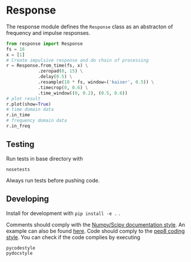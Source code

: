 Response
========

The response module defines the `Response` class as an abstracton of frequency and impulse responses.

```python
from response import Response
fs = 16
x = [1]
# Create impulsive response and do chain of processing
r = Response.from_time(fs, x) \
            .zeropad(0, 15) \
            .delay(0.5) \
            .resample(10 * fs, window=('kaiser', 0.5)) \
            .timecrop(0, 0.6) \
            .time_window((0, 0.2), (0.5, 0.6))
# plot result
r.plot(show=True)
# time domain data
r.in_time
# frequency domain data
r.in_freq
```
## Testing

Run tests in base directory with

	nosetests

Always run tests before pushing code.

## Developing

Install for development with `pip install -e .` .

Comments should comply with the [Numpy/Scipy documentation style][1]. An
example can also be found [here][2]. Code should comply to the [pep8 coding style][3]. You can check if the code complies by executing

	pycodestyle
    pydocstyle


[1]: https://github.com/numpy/numpy/blob/master/doc/HOWTO_DOCUMENT.rst.txt
[2]: http://sphinxcontrib-napoleon.readthedocs.io/en/latest/example_numpy.html
[3]: https://www.python.org/dev/peps/pep-0008/
